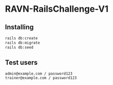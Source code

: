 # RAVN-RailsChallenge-V1

## Installing
```bash
rails db:create
rails db:migrate
rails db:seed
```

## Test users
```
admin@example.com / password123
trainer@example.com / password123
```
